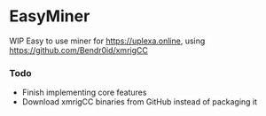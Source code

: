 # EasyMiner
WIP Easy to use miner for https://uplexa.online, using https://github.com/Bendr0id/xmrigCC

### Todo
- Finish implementing core features
- Download xmrigCC binaries from GitHub instead of packaging it
